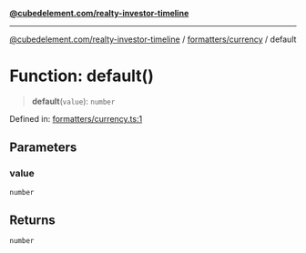 [**@cubedelement.com/realty-investor-timeline**](../../../index.md)

---

[@cubedelement.com/realty-investor-timeline](../../../modules.md) / [formatters/currency](../index.md) / default

# Function: default()

> **default**(`value`): `number`

Defined in: [formatters/currency.ts:1](https://github.com/kvernon/realty-investor-timeline/blob/cec7f590aef4aded8ee94008f5b37aa0db4daadd/src/formatters/currency.ts#L1)

## Parameters

### value

`number`

## Returns

`number`
